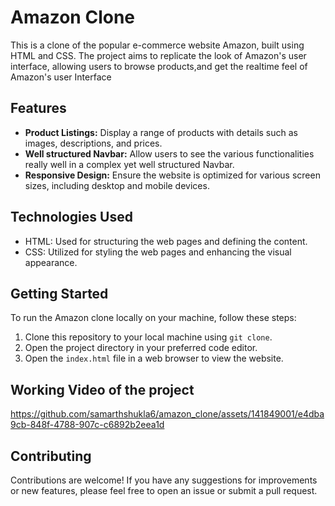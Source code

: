 # Amazon Clone

This is a clone of the popular e-commerce website Amazon, built using HTML and CSS. The project aims to replicate the look of Amazon's user interface, allowing users to browse products,and get the realtime feel of Amazon's user Interface

## Features

- **Product Listings:** Display a range of products with details such as images, descriptions, and prices.
- **Well structured Navbar:** Allow users to see the various functionalities really well in a complex yet well structured Navbar.
- **Responsive Design:** Ensure the website is optimized for various screen sizes, including desktop and mobile devices.

## Technologies Used

- HTML: Used for structuring the web pages and defining the content.
- CSS: Utilized for styling the web pages and enhancing the visual appearance.

## Getting Started

To run the Amazon clone locally on your machine, follow these steps:

1. Clone this repository to your local machine using `git clone`.
2. Open the project directory in your preferred code editor.
3. Open the `index.html` file in a web browser to view the website.

## Working Video of the project

https://github.com/samarthshukla6/amazon_clone/assets/141849001/e4dba9cb-848f-4788-907c-c6892b2eea1d


## Contributing

Contributions are welcome! If you have any suggestions for improvements or new features, please feel free to open an issue or submit a pull request.

